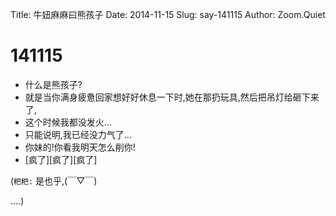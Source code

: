 Title: 牛妞麻麻曰熊孩子
Date: 2014-11-15
Slug: say-141115
Author: Zoom.Quiet


# 141115

- 什么是熊孩子?
- 就是当你满身疲惫回家想好好休息一下时,她在那扔玩具,然后把吊灯给砸下来了,
- 这个时候我都没发火... 
- 只能说明,我已经没力气了... 
- 你妹的!你看我明天怎么削你!
- [疯了][疯了][疯了]



(`粑粑:` 是也乎,(￣▽￣) 

....)
